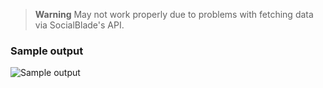 > **Warning**
> May not work properly due to problems with fetching data via SocialBlade's API.

### Sample output
![Sample output](/sample-output.jpeg)
